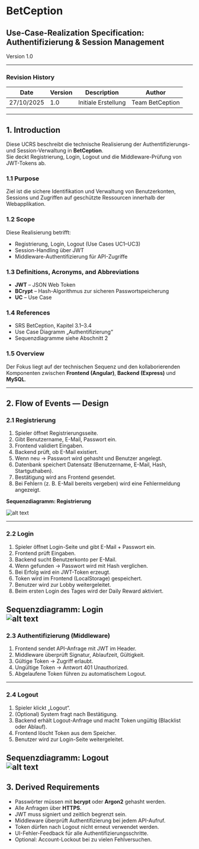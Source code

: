 # BetCeption  
## Use-Case-Realization Specification: Authentifizierung & Session Management  
Version 1.0  

---

### Revision History
| Date | Version | Description | Author |
|------|----------|--------------|--------|
| 27/10/2025 | 1.0 | Initiale Erstellung | Team BetCeption |

---

## 1. Introduction
Diese UCRS beschreibt die technische Realisierung der Authentifizierungs- und Session-Verwaltung in **BetCeption**.  
Sie deckt Registrierung, Login, Logout und die Middleware-Prüfung von JWT-Tokens ab.

### 1.1 Purpose
Ziel ist die sichere Identifikation und Verwaltung von Benutzerkonten, Sessions und Zugriffen auf geschützte Ressourcen innerhalb der Webapplikation.

### 1.2 Scope
Diese Realisierung betrifft:
- Registrierung, Login, Logout (Use Cases UC1–UC3)
- Session-Handling über JWT
- Middleware-Authentifizierung für API-Zugriffe

### 1.3 Definitions, Acronyms, and Abbreviations
- **JWT** – JSON Web Token  
- **BCrypt** – Hash-Algorithmus zur sicheren Passwortspeicherung  
- **UC** – Use Case  

### 1.4 References
- SRS BetCeption, Kapitel 3.1–3.4  
- Use Case Diagramm „Authentifizierung“  
- Sequenzdiagramme siehe Abschnitt 2  

### 1.5 Overview
Der Fokus liegt auf der technischen Sequenz und den kollaborierenden Komponenten zwischen **Frontend (Angular)**, **Backend (Express)** und **MySQL**.

---

## 2. Flow of Events — Design

### 2.1 Registrierung
1. Spieler öffnet Registrierungsseite.  
2. Gibt Benutzername, E-Mail, Passwort ein.  
3. Frontend validiert Eingaben.  
4. Backend prüft, ob E-Mail existiert.  
5. Wenn neu → Passwort wird gehasht und Benutzer angelegt.  
6. Datenbank speichert Datensatz (Benutzername, E-Mail, Hash, Startguthaben).  
7. Bestätigung wird ans Frontend gesendet.  
8. Bei Fehlern (z. B. E-Mail bereits vergeben) wird eine Fehlermeldung angezeigt.  

**Sequenzdiagramm: Registrierung**  

![alt text](<..assets/Sequenzdiagramme/Sequenzdiagramm Regestrieren.png>)

---

### 2.2 Login
1. Spieler öffnet Login-Seite und gibt E-Mail + Passwort ein.  
2. Frontend prüft Eingaben.  
3. Backend sucht Benutzerkonto per E-Mail.  
4. Wenn gefunden → Passwort wird mit Hash verglichen.  
5. Bei Erfolg wird ein JWT-Token erzeugt.  
6. Token wird im Frontend (LocalStorage) gespeichert.  
7. Benutzer wird zur Lobby weitergeleitet.  
8. Beim ersten Login des Tages wird der Daily Reward aktiviert.  

**Sequenzdiagramm: Login**  
![alt text](<..assets/Sequenzdiagramme/Sequenzdiagramm Login.png>)
---

### 2.3 Authentifizierung (Middleware)
1. Frontend sendet API-Anfrage mit JWT im Header.  
2. Middleware überprüft Signatur, Ablaufzeit, Gültigkeit.  
3. Gültige Token → Zugriff erlaubt.  
4. Ungültige Token → Antwort 401 Unauthorized.  
5. Abgelaufene Token führen zu automatischem Logout.  

---

### 2.4 Logout
1. Spieler klickt „Logout“.  
2. (Optional) System fragt nach Bestätigung.  
3. Backend erhält Logout-Anfrage und macht Token ungültig (Blacklist oder Ablauf).  
4. Frontend löscht Token aus dem Speicher.  
5. Benutzer wird zur Login-Seite weitergeleitet.  

**Sequenzdiagramm: Logout**  
![alt text](<..assets/Sequenzdiagramme/Sequenzdiagramm Logout.png>)
---

## 3. Derived Requirements
- Passwörter müssen mit **bcrypt** oder **Argon2** gehasht werden.  
- Alle Anfragen über **HTTPS**.  
- JWT muss signiert und zeitlich begrenzt sein.  
- Middleware überprüft Authentifizierung bei jedem API-Aufruf.  
- Token dürfen nach Logout nicht erneut verwendet werden.  
- UI-Fehler-Feedback für alle Authentifizierungsschritte.  
- Optional: Account-Lockout bei zu vielen Fehlversuchen.  